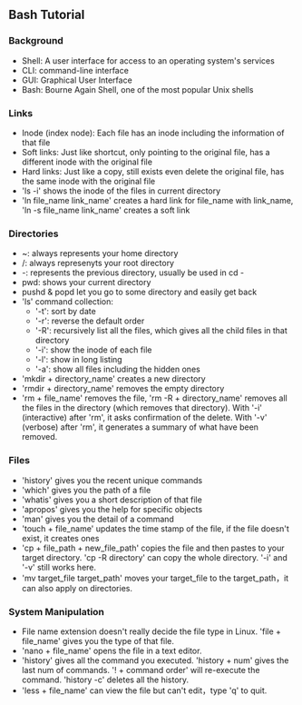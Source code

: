 ## Bash Tutorial

### Background
* Shell: A user interface for access to an operating system's services
* CLI: command-line interface
* GUI: Graphical User Interface
* Bash: Bourne Again Shell, one of the most popular Unix shells

### Links
* Inode (index node): Each file has an inode including the information of that file
* Soft links: Just like shortcut, only pointing to the original file, has a different inode with the original file
* Hard links: Just like a copy, still exists even delete the original file, has the same inode with the original file
* 'ls -i' shows the inode of the files in current directory
* 'ln file_name link_name' creates a hard link for file_name with link_name, 'ln -s file_name link_name' creates a soft link

### Directories
* ~: always represents your home directory
* /: always represenyts your root directory
* -: represents the previous directory, usually be used in cd -
* pwd: shows your current directory
* pushd & popd let you go to some directory and easily get back
* 'ls' command collection:
  * '-t': sort by date
  * '-r': reverse the default order
  * '-R': recursively list all the files, which gives all the child files in that directory
  * '-i': show the inode of each file
  * '-l': show in long listing
  * '-a': show all files including the hidden ones
* 'mkdir + directory_name' creates a new directory
* 'rmdir + directory_name' removes the empty directory
* 'rm + file_name' removes the file, 'rm -R + directory_name' removes all the files in the directory (which removes that directory). With '-i' (interactive) after 'rm', it asks confirmation of the delete. With '-v' (verbose) after 'rm', it generates a summary of what have been removed.

### Files
* 'history' gives you the recent unique commands
* 'which' gives you the path of a file
* 'whatis' gives you a short description of that file
* 'apropos' gives you the help for specific objects
* 'man' gives you the detail of a command
* 'touch + file_name' updates the time stamp of the file, if the file doesn't exist, it creates ones
* 'cp + file_path + new_file_path' copies the file and then pastes to your target directory. 'cp -R directory' can copy the whole directory. '-i' and '-v' still works here.
* 'mv target_file target_path' moves your target_file to the target_path，it can also apply on directories.


### System Manipulation
* File name extension doesn't really decide the file type in Linux. 'file + file_name' gives you the type of that file.
* 'nano + file_name' opens the file in a text editor.
* 'history' gives all the command you executed. 'history + num' gives the last num of commands. '! + command order' will re-execute the command. 'history -c' deletes all the history.
* 'less + file_name' can view the file but can't edit，type 'q' to quit.
